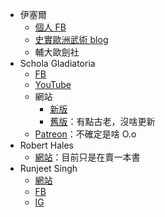 * 伊塞爾
	* [個人 FB](https://www.facebook.com/epw.taipei)
	* [史實歐洲武術 blog](https://vnshema.wordpress.com/blog/)
	* 輔大歐劍社
* Schola Gladiatoria
	* [FB](https://www.facebook.com/historicalfencing/)
	* [YouTube](https://www.youtube.com/user/scholagladiatoria)
	* 網站
		* [新版](https://www.antique-swords.co.uk/)
		* [舊版](http://www.fioredeiliberi.org/)：有點古老，沒啥更新
	* [Patreon](https://www.patreon.com/scholagladiatoria)：不確定是啥 O.o
* Robert Hales
	* [網站](https://roberthales.co.uk/)：目前只是在賣一本書
* Runjeet Singh
	* [網站](http://www.runjeetsingh.com)
	* [FB](https://www.facebook.com/RunjeetSinghLimited/)
	* [IG](https://www.instagram.com/runjeet.singh/)

